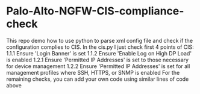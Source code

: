# Palo-Alto-NGFW-CIS-compliance-check
This repo demo how to use python to parse xml config file and check if the configuration complies to CIS.
In the cis.py I just check first 4 points of CIS:
  1.1.1 Ensure 'Login Banner' is set
  1.1.2 Ensure 'Enable Log on High DP Load' is enabled
  1.2.1 Ensure 'Permitted IP Addresses' is set to those necessary for device management
  1.2.2 Ensure 'Permitted IP Addresses' is set for all management profiles where SSH, HTTPS, or SNMP is enabled
For the remaining checks, you can add your own code using similar lines of code above
